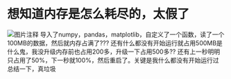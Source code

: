# 想知道内存是怎么耗尽的，太假了

![图片注释](http://storage-uqer.datayes.com/5ea24b9e0f0963607f96add5/4a18c332-da1d-11ea-b8e4-0242ac140002)
导入了numpy，pandas，matplotlib，自定义了一个函数，读了一个100MB的数据，然后就内存占满了???
还有什么都没有开始运行就占用500MB是什么鬼，我没升级内存前也占用200多，升级一下占用500多??
还有上一秒明明只占用了50%，下一秒就100%，然后重启了。关键是我什么都没有开始运行过
总结一下，真垃圾